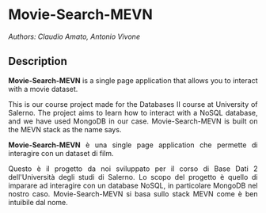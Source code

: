 # Movie-Search-MEVN

*Authors: Claudio Amato, Antonio Vivone*

<div style="text-align: justify"> 

## Description

**Movie-Search-MEVN** is a single page application that allows you to interact with a movie dataset.

This is our course project made for the Databases II course at University of Salerno.
The project aims to learn how to interact with a NoSQL database, and we have used MongoDB in our case.
Movie-Search-MEVN is built on the MEVN stack as the name says.

**Movie-Search-MEVN** è una single page application che permette di interagire con un dataset di film.

Questo è il progetto da noi sviluppato per il corso di Base Dati 2 dell'Università degli studi di Salerno.
Lo scopo del progetto è quello di imparare ad interagire con un database NoSQL, in particolare MongoDB nel nostro caso.
Movie-Search-MEVN si basa sullo stack MEVN come è ben intuibile dal nome.







